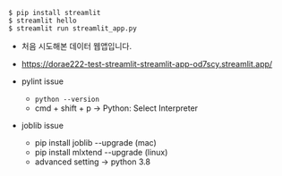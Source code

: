 ```
$ pip install streamlit
$ streamlit hello
$ streamlit run streamlit_app.py
```
* 처음 시도해본 데이터 웹앱입니다.
* https://dorae222-test-streamlit-streamlit-app-od7scy.streamlit.app/

* pylint issue
  * `python --version`
  * cmd + shift + p -> Python: Select Interpreter

* joblib issue
  * pip install joblib --upgrade (mac)
  * pip install mlxtend --upgrade (linux)
  * advanced setting -> python 3.8